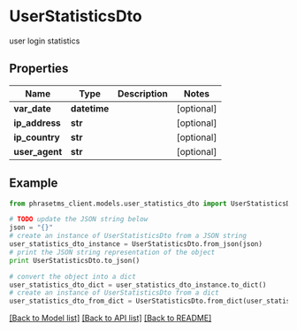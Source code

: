 # UserStatisticsDto

user login statistics

## Properties

| Name           | Type         | Description | Notes      |
| -------------- | ------------ | ----------- | ---------- |
| **var_date**   | **datetime** |             | [optional] |
| **ip_address** | **str**      |             | [optional] |
| **ip_country** | **str**      |             | [optional] |
| **user_agent** | **str**      |             | [optional] |

## Example

```python
from phrasetms_client.models.user_statistics_dto import UserStatisticsDto

# TODO update the JSON string below
json = "{}"
# create an instance of UserStatisticsDto from a JSON string
user_statistics_dto_instance = UserStatisticsDto.from_json(json)
# print the JSON string representation of the object
print UserStatisticsDto.to_json()

# convert the object into a dict
user_statistics_dto_dict = user_statistics_dto_instance.to_dict()
# create an instance of UserStatisticsDto from a dict
user_statistics_dto_from_dict = UserStatisticsDto.from_dict(user_statistics_dto_dict)
```

[[Back to Model list]](../README.md#documentation-for-models) [[Back to API list]](../README.md#documentation-for-api-endpoints) [[Back to README]](../README.md)
